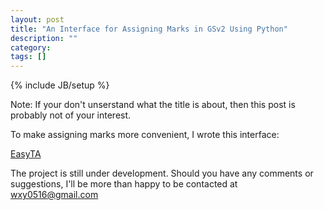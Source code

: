 ```yaml
---
layout: post
title: "An Interface for Assigning Marks in GSv2 Using Python"
description: ""
category: 
tags: []
---
```

{% include JB/setup %}

Note: If your don't unserstand what the title is about, then this post is probably not of your interest.

To make assigning marks more convenient, I wrote this interface:

[EasyTA](https://github.com/xywei/EasyTA)

The project is still under development. Should you have any comments or suggestions, I'll be more than happy to be contacted at wxy0516@gmail.com
